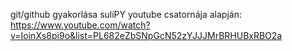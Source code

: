git/github gyakorlása suliPY youtube csatornája alapján:
https://www.youtube.com/watch?v=IoinXs8pi9o&list=PL682eZbSNpGcN52zYJJJMrBRHUBxRBO2a
